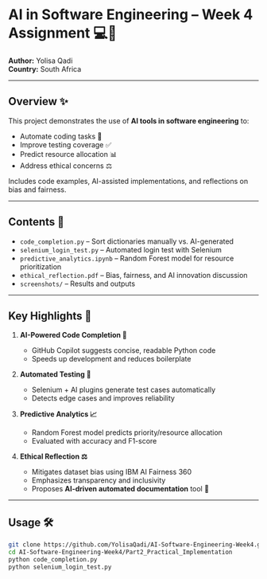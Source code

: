 # AI in Software Engineering – Week 4 Assignment 💻🤖

**Author:** Yolisa Qadi  
**Country:** South Africa  

---

## Overview ✨
This project demonstrates the use of **AI tools in software engineering** to:  
- Automate coding tasks 📝  
- Improve testing coverage ✅  
- Predict resource allocation 📊  
- Address ethical concerns ⚖️  

Includes code examples, AI-assisted implementations, and reflections on bias and fairness.

---

## Contents 📂
- `code_completion.py` – Sort dictionaries manually vs. AI-generated  
- `selenium_login_test.py` – Automated login test with Selenium  
- `predictive_analytics.ipynb` – Random Forest model for resource prioritization  
- `ethical_reflection.pdf` – Bias, fairness, and AI innovation discussion  
- `screenshots/` – Results and outputs  

---

## Key Highlights 🚀
1. **AI-Powered Code Completion 🤖**  
   - GitHub Copilot suggests concise, readable Python code  
   - Speeds up development and reduces boilerplate  

2. **Automated Testing 🧪**  
   - Selenium + AI plugins generate test cases automatically  
   - Detects edge cases and improves reliability  

3. **Predictive Analytics 📈**  
   - Random Forest model predicts priority/resource allocation  
   - Evaluated with accuracy and F1-score  

4. **Ethical Reflection ⚖️**  
   - Mitigates dataset bias using IBM AI Fairness 360  
   - Emphasizes transparency and inclusivity  
   - Proposes **AI-driven automated documentation** tool 📖  

---

## Usage 🛠️
```bash
git clone https://github.com/YolisaQadi/AI-Software-Engineering-Week4.git
cd AI-Software-Engineering-Week4/Part2_Practical_Implementation
python code_completion.py
python selenium_login_test.py
